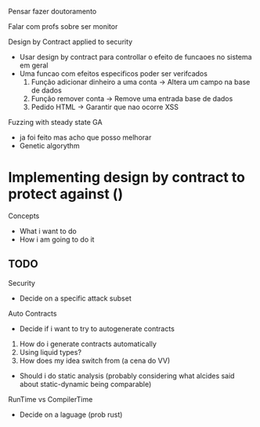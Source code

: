 Pensar fazer doutoramento

Falar com profs sobre ser monitor

Design by Contract applied to security
- Usar design by contract para controllar o efeito de funcaoes no sistema em geral
- Uma funcao com efeitos especificos poder ser verifcados
	1. Função adicionar dinheiro a uma conta -> Altera um campo na base de dados
	2. Função remover conta -> Remove uma entrada base de dados
	3. Pedido HTML -> Garantir que nao ocorre XSS

Fuzzing with steady state GA
- ja foi feito mas acho que posso melhorar
- Genetic algorythm


# Implementing design by contract to protect against ()

Concepts
- What i want to do
- How i am going to do it

## TODO
Security
- Decide on a specific attack subset

Auto Contracts
- Decide if i want to try to autogenerate contracts
1. How do i generate contracts automatically
2. Using liquid types?
3. How does my idea switch from (a cena do VV)
- Should i do static analysis (probably considering what alcides said about static-dynamic being comparable)

RunTime vs CompilerTime
- Decide on a laguage (prob rust)

